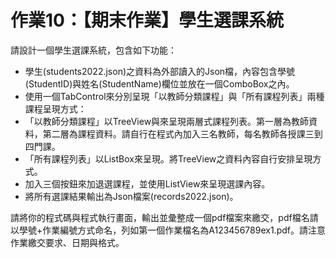 # 作業10：【期末作業】學生選課系統
請設計一個學生選課系統，包含如下功能：  
- 學生(students2022.json)之資料為外部讀入的Json檔，內容包含學號(StudentID)與姓名(StudentName)欄位並放在一個ComboBox之內。
- 使用一個TabControl來分別呈現「以教師分類課程」與「所有課程列表」兩種課程呈現方式：
- 「以教師分類課程」以TreeView與來呈現兩層式課程列表。第一層為教師資料，第二層為課程資料。請自行在程式內加入三名教師，每名教師各授課三到四門課。
- 「所有課程列表」以ListBox來呈現。將TreeView之資料內容自行安排呈現方式。
- 加入三個按鈕來加退選課程，並使用ListView來呈現選課內容。
- 將所有選課結果輸出為Json檔案(records2022.json)。

請將你的程式碼與程式執行畫面，輸出並彙整成一個pdf檔案來繳交，pdf檔名請以學號+作業編號方式命名，列如第一個作業檔名為A123456789ex1.pdf。請注意作業繳交要求、日期與格式。

